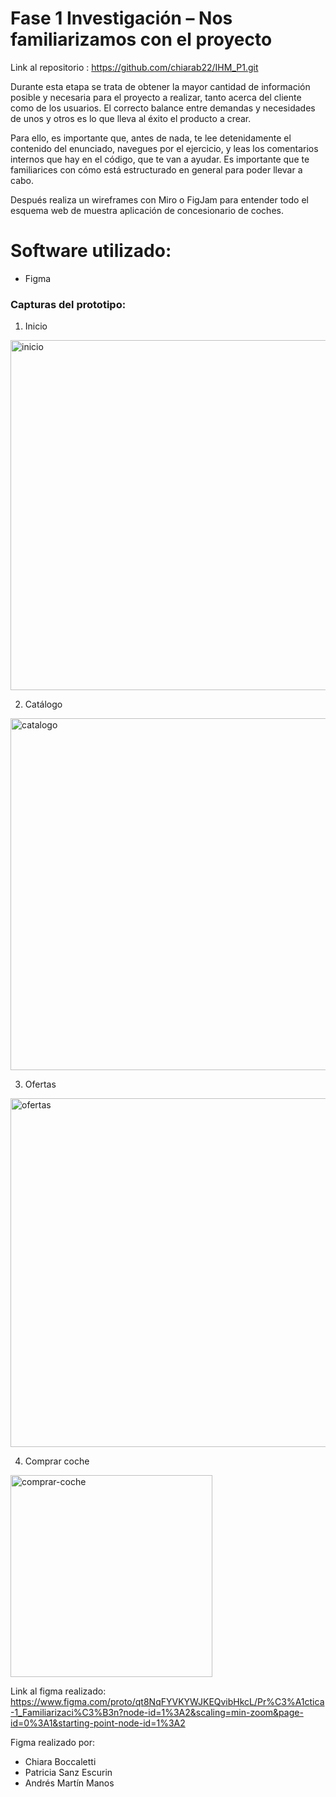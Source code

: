 # Fase 1 Investigación – Nos familiarizamos con el proyecto

Link al repositorio : https://github.com/chiarab22/IHM_P1.git

Durante esta etapa se trata de obtener la mayor cantidad de información posible y necesaria para el proyecto a realizar, tanto acerca del cliente como de los usuarios. El correcto balance entre demandas y necesidades de unos y otros es lo que lleva al éxito el producto a crear.

Para ello, es importante que, antes de nada, te lee detenidamente el contenido del enunciado, navegues por el ejercicio, y leas los comentarios internos que hay en el código, que te van a ayudar.  Es importante que te familiarices con cómo está estructurado en general para poder llevar a cabo.

Después realiza un wireframes con Miro o FigJam para entender todo el esquema web de muestra aplicación de concesionario de coches.

# Software utilizado:
- Figma

### Capturas del prototipo:

1. Inicio
<img width="560" alt="inicio" src="https://user-images.githubusercontent.com/98779707/217335410-4ae095a8-cd2e-4217-b8ca-1e12e13dd3dc.png">

2. Catálogo
<img width="563" alt="catalogo" src="https://user-images.githubusercontent.com/98779707/217335460-e694cb9c-16c3-434a-b318-7d5795cf0dc4.png">

3. Ofertas
<img width="558" alt="ofertas" src="https://user-images.githubusercontent.com/98779707/217335499-d466f70d-b678-49bf-9b42-722fe80e149a.png">

4. Comprar coche
<img width="323" alt="comprar-coche" src="https://user-images.githubusercontent.com/98779707/217335529-901d02e4-86a0-4ff0-ac34-8f44649d6d55.png">

Link al figma realizado: https://www.figma.com/proto/qt8NqFYVKYWJKEQvibHkcL/Pr%C3%A1ctica-1_Familiarizaci%C3%B3n?node-id=1%3A2&scaling=min-zoom&page-id=0%3A1&starting-point-node-id=1%3A2

Figma realizado por:
- Chiara Boccaletti
- Patricia Sanz Escurin
- Andrés Martín Manos
